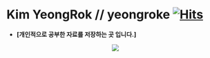 
# Kim YeongRok // yeongroke [![Hits](https://hits.seeyoufarm.com/api/count/incr/badge.svg?url=https%3A%2F%2Fgithub.com%2Fyeongroke&count_bg=%2379C83D&title_bg=%23555555&icon=&icon_color=%23E7E7E7&title=hits&edge_flat=false)](https://hits.seeyoufarm.com)
-  **[개인적으로 공부한 자료를 저장하는 곳 입니다.]**

<p align="center">
  <img src="https://github-readme-stats.vercel.app/api?username=yeongroke&show_icons=true&theme=radical"/>
<p>
